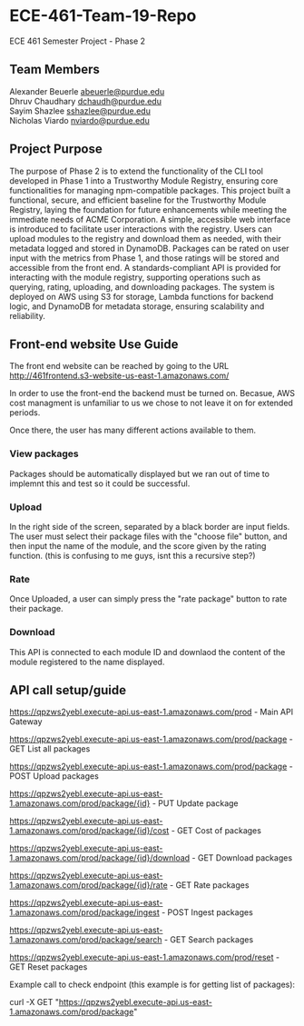 # ECE-461-Team-19-Repo
ECE 461 Semester Project - Phase 2

## Team Members
Alexander Beuerle abeuerle@purdue.edu <br>
Dhruv Chaudhary dchaudh@purdue.edu <br>
Sayim Shazlee sshazlee@purdue.edu <br>
Nicholas Viardo nviardo@purdue.edu

## Project Purpose
The purpose of Phase 2 is to extend the functionality of the CLI tool developed in Phase 1 into a Trustworthy Module Registry, ensuring core functionalities for managing npm-compatible packages. This project built a functional, secure, and efficient baseline for the Trustworthy Module Registry, laying the foundation for future enhancements while meeting the immediate needs of ACME Corporation. A simple, accessible web interface is introduced to facilitate user interactions with the registry. Users can upload modules to the registry and download them as needed, with their metadata logged and stored in DynamoDB. Packages can be rated on user input with the metrics from Phase 1, and those ratings will be stored and accessible from the front end.  A standards-compliant API is provided for interacting with the module registry, supporting operations such as querying, rating, uploading, and downloading packages. The system is deployed on AWS using S3 for storage, Lambda functions for backend logic, and DynamoDB for metadata storage, ensuring scalability and reliability. 

## Front-end website Use Guide
The front end website can be reached by going to the URL <br>
http://461frontend.s3-website-us-east-1.amazonaws.com/

In order to use the front-end the backend must be turned on. Becasue, AWS cost managment is unfamiliar to us we chose to not leave it on for extended periods. 

Once there, the user has many different actions available to them. 

### View packages
Packages should be automatically displayed but we ran out of time to implemnt this and test so it could be successful. 

### Upload
In the right side of the screen, separated by a black border are input fields. The user must select their package files with the "choose file" button, and then input the name of the module, and the score given by the rating function. (this is confusing to me guys, isnt this a recursive step?)

### Rate
Once Uploaded, a user can simply press the "rate package" button to rate their package.

### Download
This API is connected to each module ID and downlaod the content of the module registered to the name displayed. 

## API call setup/guide
https://qpzws2yebl.execute-api.us-east-1.amazonaws.com/prod - Main API Gateway

https://qpzws2yebl.execute-api.us-east-1.amazonaws.com/prod/package - GET List all packages

https://qpzws2yebl.execute-api.us-east-1.amazonaws.com/prod/package - POST Upload packages

https://qpzws2yebl.execute-api.us-east-1.amazonaws.com/prod/package/{id}  - PUT Update package 

https://qpzws2yebl.execute-api.us-east-1.amazonaws.com/prod/package/{id}/cost - GET Cost of packages

https://qpzws2yebl.execute-api.us-east-1.amazonaws.com/prod/package/{id}/download - GET Download packages

https://qpzws2yebl.execute-api.us-east-1.amazonaws.com/prod/package/{id}/rate - GET Rate packages

https://qpzws2yebl.execute-api.us-east-1.amazonaws.com/prod/package/ingest - POST Ingest packages

https://qpzws2yebl.execute-api.us-east-1.amazonaws.com/prod/package/search - GET Search packages

https://qpzws2yebl.execute-api.us-east-1.amazonaws.com/prod/reset - GET Reset packages 


Example call to check endpoint (this example is for getting list of packages):

curl -X GET "https://qpzws2yebl.execute-api.us-east-1.amazonaws.com/prod/package"
